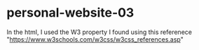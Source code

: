 # personal-website-03

In the html, I used the W3 property I found using this referenece "https://www.w3schools.com/w3css/w3css_references.asp"
